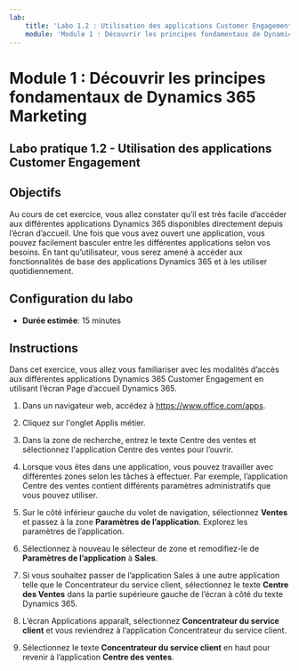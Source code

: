 ```yaml
---
lab:
    title: 'Labo 1.2 : Utilisation des applications Customer Engagement'
    module: 'Module 1 : Découvrir les principes fondamentaux de Dynamics 365 Marketing'
---
```


Module 1 : Découvrir les principes fondamentaux de Dynamics 365 Marketing
========================

## Labo pratique 1.2 - Utilisation des applications Customer Engagement 

## Objectifs

Au cours de cet exercice, vous allez constater qu’il est très facile d’accéder aux différentes applications Dynamics 365 disponibles directement depuis l’écran d’accueil. Une fois que vous avez ouvert une application, vous pouvez facilement basculer entre les différentes applications selon vos besoins. En tant qu’utilisateur, vous serez amené à accéder aux fonctionnalités de base des applications Dynamics 365 et à les utiliser quotidiennement.


## Configuration du labo

  - **Durée estimée**: 15 minutes

## Instructions

Dans cet exercice, vous allez vous familiariser avec les modalités d’accès aux différentes applications Dynamics 365 Customer Engagement en utilisant l’écran Page d’accueil Dynamics 365. 

1.	Dans un navigateur web, accédez à https://www.office.com/apps. 

2.	Cliquez sur l'onglet Applis métier.  

3.	Dans la zone de recherche, entrez le texte Centre des ventes et sélectionnez l'application Centre des ventes pour l’ouvrir.  

4. Lorsque vous êtes dans une application, vous pouvez travailler avec différentes zones selon les tâches à effectuer. Par exemple, l’application Centre des ventes contient différents paramètres administratifs que vous pouvez utiliser. 

5. Sur le côté inférieur gauche du volet de navigation, sélectionnez **Ventes** et passez à la zone **Paramètres de l’application**. Explorez les paramètres de l’application.

6. Sélectionnez à nouveau le sélecteur de zone et remodifiez-le de **Paramètres de l’application** à **Sales**.

7. Si vous souhaitez passer de l’application Sales à une autre application telle que le Concentrateur du service client, sélectionnez le texte **Centre des Ventes** dans la partie supérieure gauche de l’écran à côté du texte Dynamics 365. 

8. L’écran Applications apparaît, sélectionnez **Concentrateur du service client** et vous reviendrez à l’application Concentrateur du service client. 

9. Sélectionnez le texte **Concentrateur du service client** en haut pour revenir à l’application **Centre des ventes**. 
